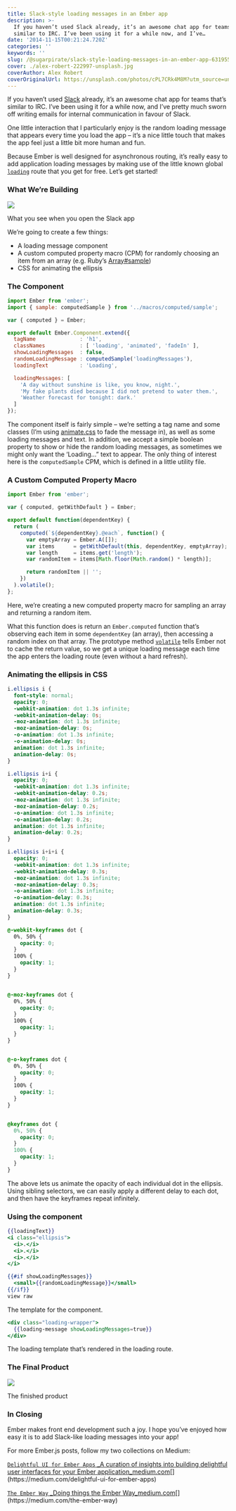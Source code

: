 ```yaml
---
title: Slack-style loading messages in an Ember app
description: >-
  If you haven’t used Slack already, it’s an awesome chat app for teams that’s
  similar to IRC. I’ve been using it for a while now, and I’ve…
date: '2014-11-15T00:21:24.720Z'
categories: ''
keywords: ''
slug: /@sugarpirate/slack-style-loading-messages-in-an-ember-app-6319559a19d0
cover: ./alex-robert-222997-unsplash.jpg
coverAuthor: Alex Robert
coverOriginalUrl: https://unsplash.com/photos/cPL7CRk4M8M?utm_source=unsplash&utm_medium=referral&utm_content=creditCopyText
---
```


If you haven’t used [Slack](http://www.slack.com) already, it’s an awesome chat app for teams that’s similar to IRC. I’ve been using it for a while now, and I’ve pretty much sworn off writing emails for internal communication in favour of Slack.

One little interaction that I particularly enjoy is the random loading message that appears every time you load the app – it’s a nice little touch that makes the app feel just a little bit more human and fun.

Because Ember is well designed for asynchronous routing, it’s really easy to add application loading messages by making use of the little known global [`loading`](http://emberjs.com/guides/routing/loading-and-error-substates/#toc_code-loading-code-substates) route that you get for free. Let’s get started!

### What We’re Building

![](https://cdn-images-1.medium.com/max/800/1*Zt4D8uCy5-J82hw-rHsJxA.gif)

What you see when you open the Slack app

We’re going to create a few things:

*   A loading message component
*   A custom computed property macro (CPM) for randomly choosing an item from an array (e.g. Ruby’s [Array#sample](http://www.ruby-doc.org/core-2.1.5/Array.html#method-i-sample))
*   CSS for animating the ellipsis

### The Component

```js
import Ember from 'ember';
import { sample: computedSample } from '../macros/computed/sample';

var { computed } = Ember;

export default Ember.Component.extend({
  tagName              : 'h1',
  classNames           : [ 'loading', 'animated', 'fadeIn' ],
  showLoadingMessages  : false,
  randomLoadingMessage : computedSample('loadingMessages'),
  loadingText          : 'Loading',

  loadingMessages: [
    'A day without sunshine is like, you know, night.',
    'My fake plants died because I did not pretend to water them.',
    'Weather forecast for tonight: dark.'
  ]
});
```

The component itself is fairly simple – we’re setting a tag name and some classes (I’m using [animate.css](http://daneden.github.io/animate.css/) to fade the message in), as well as some loading messages and text. In addition, we accept a simple boolean property to show or hide the random loading messages, as sometimes we might only want the ‘Loading…” text to appear. The only thing of interest here is the `computedSample` CPM, which is defined in a little utility file.

### A Custom Computed Property Macro

```js
import Ember from 'ember';

var { computed, getWithDefault } = Ember;

export default function(dependentKey) {
  return (
    computed(`${dependentKey}.@each`, function() {
      var emptyArray = Ember.A([]);
      var items      = getWithDefault(this, dependentKey, emptyArray);
      var length     = items.get('length');
      var randomItem = items[Math.floor(Math.random() * length)];

      return randomItem || '';
    })
  ).volatile();
};
```

Here, we’re creating a new computed property macro for sampling an array and returning a random item.

What this function does is return an `Ember.computed` function that’s observing each item in some `dependentKey` (an array),  then accessing a random index on that array. The prototype method [`volatile`](http://emberjs.com/api/classes/Ember.ComputedProperty.html#method_volatile) tells Ember not to cache the return value, so we get a unique loading message each time the app enters the loading route (even without a hard refresh).

### Animating the ellipsis in CSS

```scss
i.ellipsis i {
  font-style: normal;
  opacity: 0;
  -webkit-animation: dot 1.3s infinite;
  -webkit-animation-delay: 0s;
  -moz-animation: dot 1.3s infinite;
  -moz-animation-delay: 0s;
  -o-animation: dot 1.3s infinite;
  -o-animation-delay: 0s;
  animation: dot 1.3s infinite;
  animation-delay: 0s;
}

i.ellipsis i+i {
  opacity: 0;
  -webkit-animation: dot 1.3s infinite;
  -webkit-animation-delay: 0.2s;
  -moz-animation: dot 1.3s infinite;
  -moz-animation-delay: 0.2s;
  -o-animation: dot 1.3s infinite;
  -o-animation-delay: 0.2s;
  animation: dot 1.3s infinite;
  animation-delay: 0.2s;
}

i.ellipsis i+i+i {
  opacity: 0;
  -webkit-animation: dot 1.3s infinite;
  -webkit-animation-delay: 0.3s;
  -moz-animation: dot 1.3s infinite;
  -moz-animation-delay: 0.3s;
  -o-animation: dot 1.3s infinite;
  -o-animation-delay: 0.3s;
  animation: dot 1.3s infinite;
  animation-delay: 0.3s;
}

@-webkit-keyframes dot {
  0%, 50% {
    opacity: 0;
  }
  100% {
    opacity: 1;
  }
}


@-moz-keyframes dot {
  0%, 50% {
    opacity: 0;
  }
  100% {
    opacity: 1;
  }
}


@-o-keyframes dot {
  0%, 50% {
    opacity: 0;
  }
  100% {
    opacity: 1;
  }
}


@keyframes dot {
  0%, 50% {
    opacity: 0;
  }
  100% {
    opacity: 1;
  }
}
```

The above lets us animate the opacity of each individual dot in the ellipsis. Using sibling selectors, we can easily apply a different delay to each dot, and then have the keyframes repeat infinitely.

### Using the component

```handlebars
{{loadingText}}
<i class="ellipsis">
  <i>.</i>
  <i>.</i>
  <i>.</i>
</i>

{{#if showLoadingMessages}}
  <small>{{randomLoadingMessage}}</small>
{{/if}}
view raw
```

The template for the component.

```handlebars
<div class="loading-wrapper">
  {{loading-message showLoadingMessages=true}}
</div>
```

The loading template that’s rendered in the loading route.

### The Final Product

![](https://cdn-images-1.medium.com/max/800/1*FwmSrN52_-sAv7JV7yybgw.gif)

The finished product

### In Closing

Ember makes front end development such a joy. I hope you’ve enjoyed how easy it is to add Slack-like loading messages into your app!

For more Ember.js posts, follow my two collections on Medium:

[`Delightful UI for Ember Apps`
_A curation of insights into building delightful user interfaces for your Ember application_medium.com](https://medium.com/delightful-ui-for-ember-apps "https://medium.com/delightful-ui-for-ember-apps")[](https://medium.com/delightful-ui-for-ember-apps)

[`The Ember Way`
_Doing things the Ember Way_medium.com](https://medium.com/the-ember-way "https://medium.com/the-ember-way")[](https://medium.com/the-ember-way)